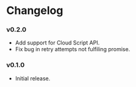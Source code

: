 Changelog
=========

### v0.2.0

* Add support for Cloud Script API.
* Fix bug in retry attempts not fulfiling promise. 

### v0.1.0

* Initial release.
